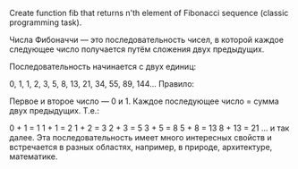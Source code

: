 Create function fib that returns n'th element of Fibonacci sequence (classic programming task).

Числа Фибоначчи — это последовательность чисел, в которой каждое следующее число получается путём сложения двух предыдущих.

Последовательность начинается с двух единиц:

0, 1, 1, 2, 3, 5, 8, 13, 21, 34, 55, 89, 144...
Правило:

Первое и второе число — 0 и 1.
Каждое последующее число = сумма двух предыдущих.
Т.е.:

0 + 1 = 1
1 + 1 = 2
1 + 2 = 3
2 + 3 = 5
3 + 5 = 8
5 + 8 = 13
8 + 13 = 21 ... и так далее.
Эта последовательность имеет много интересных свойств и встречается в разных областях, например, в природе, архитектуре, математике.